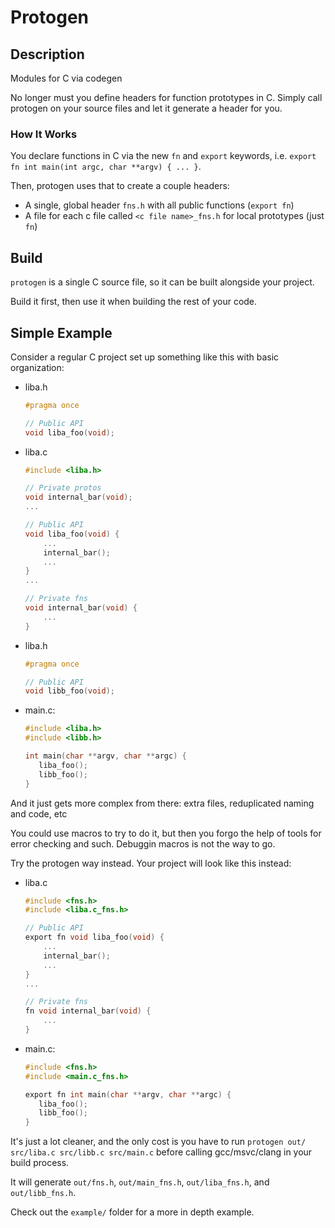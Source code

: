 # Protogen

## Description

Modules for C via codegen

No longer must you define headers for function prototypes in C. Simply call protogen on your source files and let it generate a header for you.

### How It Works

You declare functions in C via the new `fn` and `export` keywords, i.e. `export fn int main(int argc, char **argv) { ... }`.

Then, protogen uses that to create a couple headers:

- A single, global header `fns.h` with all public functions (`export fn`)
- A file for each c file called `<c file name>_fns.h` for local prototypes (just `fn`)

## Build

`protogen` is a single C source file, so it can be built alongside your project.

Build it first, then use it when building the rest of your code.

## Simple Example

Consider a regular C project set up something like this with basic organization:

- liba.h
   ```c
   #pragma once

   // Public API
   void liba_foo(void);
   ```
- liba.c
   ```c
   #include <liba.h>

   // Private protos
   void internal_bar(void);
   ...

   // Public API
   void liba_foo(void) {
       ...
       internal_bar();
       ...
   }
   ...

   // Private fns
   void internal_bar(void) {
       ...
   }
   ```
- liba.h
   ```c
   #pragma once

   // Public API
   void libb_foo(void);
   ```
- main.c:
   ```c
   #include <liba.h>
   #include <libb.h>

   int main(char **argv, char **argc) {
      liba_foo();
      libb_foo();
   }
   ```

And it just gets more complex from there: extra files, reduplicated naming and code, etc

You could use macros to try to do it, but then you forgo the help of tools for error checking and such. Debuggin macros is not the way to go.

Try the protogen way instead. Your project will look like this instead:

- liba.c
   ```c
   #include <fns.h>
   #include <liba.c_fns.h>

   // Public API
   export fn void liba_foo(void) {
       ...
       internal_bar();
       ...
   }
   ...

   // Private fns
   fn void internal_bar(void) {
       ...
   }
   ```
- main.c:
   ```c
   #include <fns.h>
   #include <main.c_fns.h>

   export fn int main(char **argv, char **argc) {
      liba_foo();
      libb_foo();
   }
   ```

It's just a lot cleaner, and the only cost is you have to run `protogen out/ src/liba.c src/libb.c src/main.c` before calling gcc/msvc/clang in your build process.

It will generate `out/fns.h`, `out/main_fns.h`, `out/liba_fns.h`, and `out/libb_fns.h`.

Check out the `example/` folder for a more in depth example.
